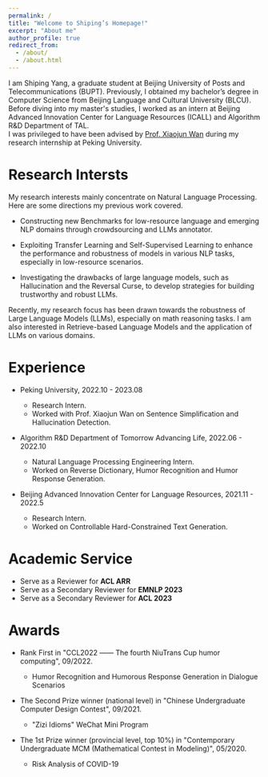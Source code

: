 ```yaml
---
permalink: /
title: "Welcome to Shiping’s Homepage!"
excerpt: "About me"
author_profile: true
redirect_from: 
  - /about/
  - /about.html
---
```


I am Shiping Yang, a graduate student at Beijing University of Posts and Telecommunications (BUPT). Previously, I obtained my bachelor’s degree in Computer Science from Beijing Language and Cultural University (BLCU). 
Before diving into my master's studies, I worked as an intern at Beijing Advanced Innovation Center for Language Resources (ICALL) and Algorithm R&D Department of TAL. <br />
I was privileged to have been advised by [Prof. Xiaojun Wan](https://wanxiaojun.github.io/) during my research internship at Peking University.
<!--
Currently, I am fortunately advised by and maintain a connection with [Prof. Wenhu Chen](https://wenhuchen.github.io/index.html).
-->


Research Intersts
======
My research interests mainly concentrate on Natural Language Processing. Here are some directions my previous work covered.

* Constructing new Benchmarks for low-resource language and emerging NLP domains through crowdsourcing and LLMs annotator.

* Exploiting Transfer Learning and Self-Supervised Learning to enhance the performance and robustness of models in various NLP tasks, especially in low-resource scenarios.

* Investigating the drawbacks of large language models, such as Hallucination and the Reversal Curse, to develop strategies for building trustworthy and robust LLMs.

Recently, my research focus has been drawn towards the robustness of Large Language Models (LLMs), especially on math reasoning tasks. I am also interested in Retrieve-based Language Models and the application of LLMs on various domains.

Experience
======
* Peking University, 2022.10 - 2023.08
  * Research Intern.
  * Worked with Prof. Xiaojun Wan on Sentence Simplification and Hallucination Detection.

* Algorithm R&D Department of Tomorrow Advancing Life, 2022.06 - 2022.10
  * Natural Language Processing Engineering Intern.
  * Worked on Reverse Dictionary, Humor Recognition and Humor Response Generation.

* Beijing Advanced Innovation Center for Language Resources, 2021.11 - 2022.5
  * Research Intern.
  * Worked on Controllable Hard-Constrained Text Generation.


Academic Service
======
* Serve as a Reviewer for **ACL ARR**
* Serve as a Secondary Reviewer for **EMNLP 2023**
* Serve as a Secondary Reviewer for **ACL 2023**

Awards
======
* Rank First in "CCL2022 —— The fourth NiuTrans Cup humor computing", 09/2022.
  * Humor Recognition and Humorous Response Generation in Dialogue Scenarios
  
* The Second Prize winner (national level) in "Chinese Undergraduate Computer Design Contest", 09/2021.
  * "Zizi Idioms" WeChat Mini Program

* The 1st Prize winner (provincial level, top 10%) in "Contemporary Undergraduate MCM (Mathematical Contest in Modeling)", 05/2020.
  * Risk Analysis of COVID-19

